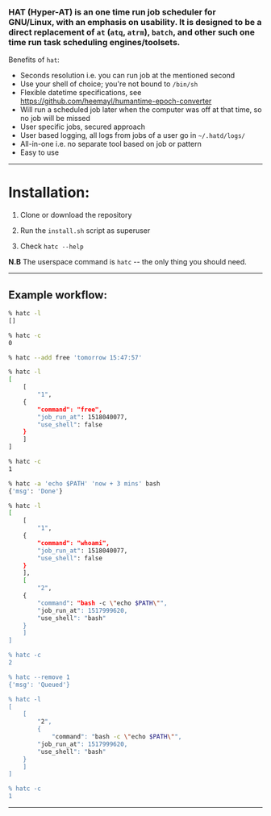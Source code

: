 ### HAT (Hyper-AT) is an one time run job scheduler for GNU/Linux, with an emphasis on usability. It is designed to be a direct replacement of `at` (`atq`, `atrm`), `batch`, and other such one time run task scheduling engines/toolsets.

Benefits of `hat`:

- Seconds resolution i.e. you can run job at the mentioned second
- Use your shell of choice; you're not bound to `/bin/sh`
- Flexible datetime specifications, see https://github.com/heemayl/humantime-epoch-converter
- Will run a scheduled job later when the computer was off at that time, so no job will be missed
- User specific jobs, secured approach
- User based logging, all logs from jobs of a user go in `~/.hatd/logs/`
- All-in-one i.e. no separate tool based on job or pattern
- Easy to use

---

# Installation:

1. Clone or download the repository

2. Run the `install.sh` script as superuser

3. Check `hatc --help`

**N.B** The userspace command is `hatc` -- the only thing you should need.

---

## Example workflow:

```bash
% hatc -l
[]

% hatc -c
0

% hatc --add free 'tomorrow 15:47:57'

% hatc -l
[
    [
        "1",
	{
	    "command": "free",
	    "job_run_at": 1518040077,
	    "use_shell": false
	}
    ]
]

% hatc -c
1

% hatc -a 'echo $PATH' 'now + 3 mins' bash
{'msg': 'Done'}

% hatc -l
[
    [
        "1",
	{
	    "command": "whoami",
	    "job_run_at": 1518040077,
	    "use_shell": false
	}
    ],
    [
        "2",
	{
	    "command": "bash -c \"echo $PATH\"",
	    "job_run_at": 1517999620,
	    "use_shell": "bash"
	}
    ]
]

% hatc -c
2

% hatc --remove 1
{'msg': 'Queued'}

% hatc -l
[
    [
        "2",
        {
            "command": "bash -c \"echo $PATH\"",
	    "job_run_at": 1517999620,
	    "use_shell": "bash"
	}
    ]
]

% hatc -c
1

```

---
